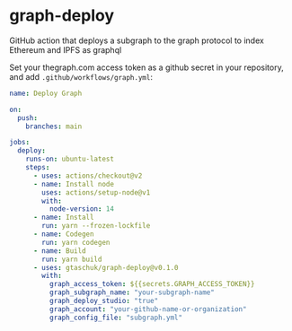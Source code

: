 # graph-deploy

GitHub action that deploys a subgraph to the graph protocol to index Ethereum and IPFS as graphql

Set your thegraph.com access token as a github secret in your repository, and add `.github/workflows/graph.yml`:

```yml
name: Deploy Graph

on:
  push:
    branches: main

jobs:
  deploy:
    runs-on: ubuntu-latest
    steps:
      - uses: actions/checkout@v2
      - name: Install node
        uses: actions/setup-node@v1
        with:
          node-version: 14
      - name: Install
        run: yarn --frozen-lockfile
      - name: Codegen
        run: yarn codegen
      - name: Build
        run: yarn build
      - uses: gtaschuk/graph-deploy@v0.1.0
        with:
          graph_access_token: ${{secrets.GRAPH_ACCESS_TOKEN}}
          graph_subgraph_name: "your-subgraph-name"
          graph_deploy_studio: "true"
          graph_account: "your-github-name-or-organization"
          graph_config_file: "subgraph.yml"
```
